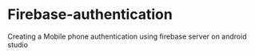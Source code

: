 # Firebase-authentication
Creating a Mobile phone authentication using firebase server on android studio
